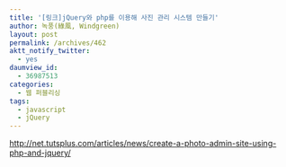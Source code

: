 ```yaml
---
title: '[링크]jQuery와 php를 이용해 사진 관리 시스템 만들기'
author: 녹풍(綠風, Windgreen)
layout: post
permalink: /archives/462
aktt_notify_twitter:
  - yes
daumview_id:
  - 36987513
categories:
  - 웹 퍼블리싱
tags:
  - javascript
  - jQuery
---
```

<http://net.tutsplus.com/articles/news/create-a-photo-admin-site-using-php-and-jquery/>